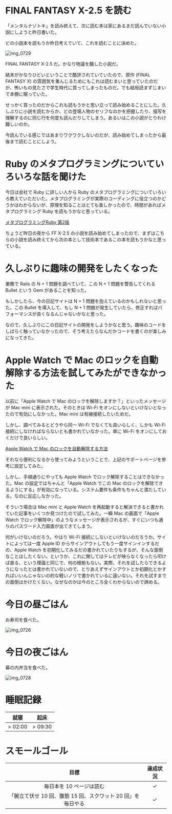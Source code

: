 # FINAL FANTASY X-2.5 を読む
「メンタルナゾトキ」を読み終えて、次に読む本は家にあるまだ読んでいない小説にしようと昨日書いた。

どの小説本を読もうか昨日考えていて、これを読むことに決めた。

![img_0729](/images/2019/01/img_0729.jpg)

FINAL FANTASY X-2.5 だ。かなり物議を醸した小説だ。

結末がかなりひどいということで酷評されていていたので、原作 (FINAL FANTASY X) の雰囲気を重んじるためにもこれは読むまいと思っていたのだが、怖いもの見たさで学生時代に買ってしまったものだ。でも結局読まずじまいで本棚に眠っていた。

せっかく買ったのだからこれも読もうかと思い立って読み始めることにした。久しぶりに小説を読むからか、どの登場人物のセリフなのかを把握したり、描写を理解するのに同じ行を何度も読んだりしてしまう。あるいはこの小説がとりわけ難しいのか。

今読んでいる感じではあまりワクワクしないのだが、読み始めてしまったから最後まで読むことにしよう。

# Ruby のメタプログラミングについていろいろな話を聞けた
今日は会社で Ruby に詳しい人から Ruby のメタプログラミングについていろいろ教えていただいた。メタプログラミングが実際のコーディングに役立つのかどうかはわからないが、原理を知ることはとても楽しかったので、時間があればメタプログラミング Ruby を読もうかなと思っている。

[メタプログラミングRuby 第2版](https://www.amazon.co.jp/dp/4873117437)

ちょうど昨日の夜から FF X-2.5 の小説を読み始めてしまったので、まずはこちらの小説を読み終えてから次の本として技術本であるこの本を読もうかなと思っている。

# 久しぶりに趣味の開発をしたくなった
業務で Rails の N + 1 問題を調べていて、この N + 1 問題を警告してくれる Bullet という Gem があることを知った。

もしかしたら、今の日記サイトは N + 1 問題を抱えているのかもしれないと思った。この Bullet を導入して、もし N + 1 問題が発生していたら、修正すればパフォーマンスが良くなるんじゃないかなと思った。

なので、久しぶりにこの日記サイトの開発をしようかなと思う。趣味のコードをしばらく触っていなかったので、そう考えたらなんだかコードを書くのが楽しみになってきた。

# Apple Watch で Mac のロックを自動解除する方法を試してみたができなかった
以前に「Apple Watch で Mac のロックを解除しますか？」といったメッセージが Mac mini に表示された。そのときは Wi-Fi をオンにしないといけないとなったので有効にしなかった。Mac mini は有線接続したいためだ。

しかし、調べてみるとどうやら同一 Wi-Fi でなくても良いらしく、しかも Wi-Fi 接続にしなければならないとも書かれていなかった。単に Wi-Fi をオンにしておくだけで良いらしい。

[Apple Watch で Mac のロックを自動解除する方法](https://support.apple.com/ja-jp/HT206995)

それなら便利になるから使ってみようということで、上記のサポートページを参考に設定してみた。

しかし、手順通りにやっても Apple Watch でロック解除することはできなかった。Mac の設定ではちゃんと「Apple Watch でこの Mac のロックを解除できるようにする」が有効になっている。システム要件も条件もちゃんと満たしている。なのに反応しなかった。

そういう場合は Mac mini と Apple Watch を再起動すると解決できると書かれていた記事をいくつか見つけたので試してみた。一瞬 Mac の画面で「Apple Watch でロック解除中」のようなメッセージが表示されるが、すぐにいつも通りのパスワード入力画面が出てきてしまう。

何がいけないのだろう。やはり Wi-Fi 接続にしないといけないのだろうか。サイトによっては一度 Apple ID からサインアウトしてもう一度サインインするだの、Apple Watch を初期化してみるだの書かれていたりもするが、そんな面倒なことはしたくない。というか、これに関してはテレビが映らなくなったら叩けば直る、という理論と同じで、何の根拠もない。実際、それを試したらできるようになったとは書かれていないので、とりあえずサインアウトとか初期化とかすればいいんじゃないの的な軽いノリで書かれているに違いない。それを試すまでの面倒はかけたくない。なぜなのかは今のところ全くわからないので諦める。

# 今日の昼ごはん
お寿司を食べた。

![img_0726](/images/2019/01/img_0726.jpg)

# 今日の夜ごはん
幕の内弁当を食べた。

![img_0728](/images/2019/01/img_0728.jpg)

# 睡眠記録
| 就寝 | 起床 |
|:---:|:---:|
| > 02:00 | > 09:30 |

# スモールゴール
| 目標 | 達成状況 |
|:---:|:---:|
| 毎日本を 10 ページは読む | ✓ |
| 「腕立て伏せ 10 回、腹筋 15 回、スクワット 20 回」を毎日やる | ✓ |

